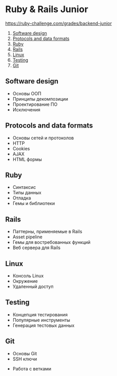 # Ruby & Rails Junior

https://ruby-challenge.com/grades/backend-junior

1. [Software design](#software-design)
2. [Protocols and data formats](#protocols-and-data-formats)
3. [Ruby](#ruby)
4. [Rails](#rails)
5. [Linux](#linux)
6. [Testing](#testing)
7. [Git](#git)


## Software design

- Основы ООП
- Принципы декомпозиции
- Проектирование ПО
- Исключения


## Protocols and data formats

- Основы сетей и протоколов
- HTTP
- Cookies
- AJAX
- HTML формы


## Ruby

- Синтаксис
- Типы данных
- Отладка
- Гемы и библиотеки


## Rails

- Паттерны, применяемые в Rails
- Asset pipeline
- Гемы для востребованных функций
- Веб сервера для Rails


## Linux

+ Консоль Linux
+ Окружение
+ Удаленный доступ


## Testing

- Концепция тестирования
- Популярные инструменты
- Генерация тестовых данных


## Git

+ Основы Git
+ SSH ключи
- Работа с ветками